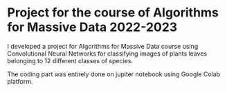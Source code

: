 # Project for the course of Algorithms for Massive Data 2022-2023

I developed a project for Algorithms for Massive Data course using Convolutional Neural Networks for classifying images of plants leaves belonging to 12 different classes of species.

The coding part was entirely done on jupiter notebook using Google Colab platform.
